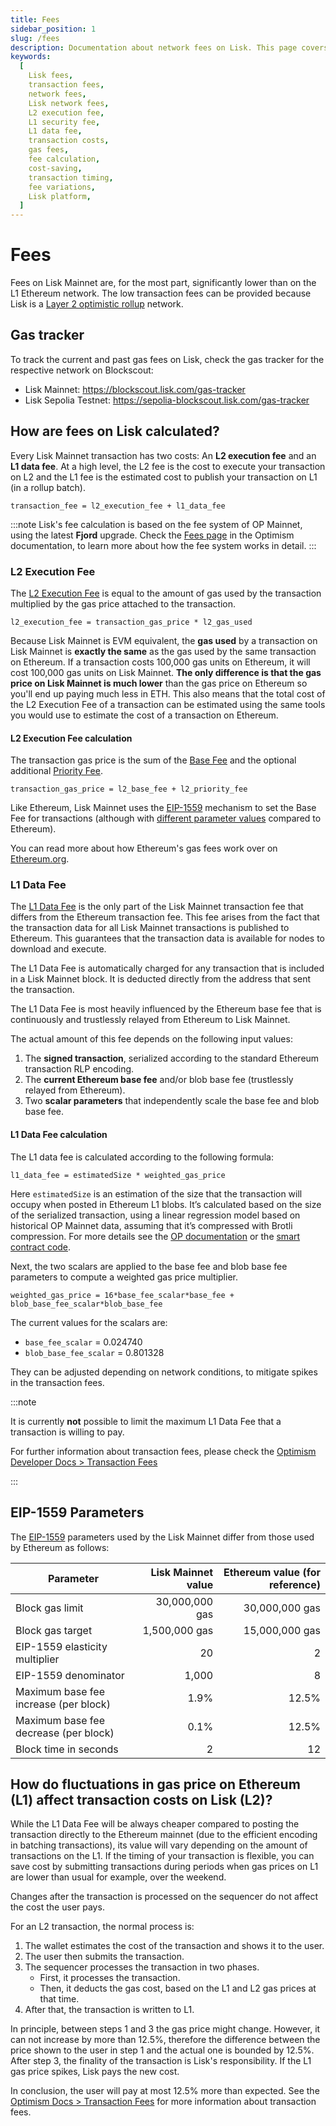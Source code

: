 ```yaml
---
title: Fees
sidebar_position: 1
slug: /fees
description: Documentation about network fees on Lisk. This page covers details of the two-component cost system involving L2 execution fees and L1 data fees, and offers insights on fee variations and cost-saving strategies.
keywords:
  [
    Lisk fees,
    transaction fees,
    network fees,
    Lisk network fees,
    L2 execution fee,
    L1 security fee,
    L1 data fee,
    transaction costs,
    gas fees,
    fee calculation,
    cost-saving,
    transaction timing,
    fee variations,
    Lisk platform,
  ]
---
```


# Fees

Fees on Lisk Mainnet are, for the most part, significantly lower than on the L1 Ethereum network.
The low transaction fees can be provided because Lisk is a [Layer 2 optimistic rollup](https://ethereum.org/en/developers/docs/scaling/optimistic-rollups) network.

## Gas tracker

To track the current and past gas fees on Lisk, check the gas tracker for the respective network on Blockscout:

- Lisk Mainnet: https://blockscout.lisk.com/gas-tracker
- Lisk Sepolia Testnet: https://sepolia-blockscout.lisk.com/gas-tracker 


## How are fees on Lisk calculated?

Every Lisk Mainnet transaction has two costs: An **L2 execution fee** and an **L1 data fee**.
At a high level, the L2 fee is the cost to execute your transaction on L2 and the L1 fee is the estimated cost to publish your transaction on L1 (in a rollup batch).

```text
transaction_fee = l2_execution_fee + l1_data_fee
```

:::note
Lisk's fee calculation is based on the fee system of OP Mainnet, using the latest **Fjord** upgrade.
Check the [Fees page](https://docs.optimism.io/stack/transactions/fees#fjord) in the Optimism documentation, to learn more about how the fee system works in detail.
:::

### L2 Execution Fee 
The [L2 Execution Fee](https://docs.optimism.io/stack/transactions/fees#execution-gas-fee) is equal to the amount of gas used by the transaction multiplied by the gas price attached to the transaction.

```
l2_execution_fee = transaction_gas_price * l2_gas_used
```

Because Lisk Mainnet is EVM equivalent, the **gas used** by a transaction on Lisk Mainnet is **exactly the same** as the gas used by the same transaction on Ethereum.
If a transaction costs 100,000 gas units on Ethereum, it will cost 100,000 gas units on Lisk Mainnet.
**The only difference is that the gas price on Lisk Mainnet is much lower** than the gas price on Ethereum so you'll end up paying much less in ETH.
This also means that the total cost of the L2 Execution Fee of a transaction can be estimated using the same tools you would use to estimate the cost of a transaction on Ethereum.


#### L2 Execution Fee calculation
The transaction gas price is the sum of the [Base Fee](https://ethereum.org/en/developers/docs/gas/#base-fee) and the optional additional [Priority Fee](https://ethereum.org/en/developers/docs/gas/#priority-fee).

```
transaction_gas_price = l2_base_fee + l2_priority_fee
```

Like Ethereum, Lisk Mainnet uses the [EIP-1559](https://eips.ethereum.org/EIPS/eip-1559) mechanism to set the Base Fee for transactions (although with [different parameter values](#eip-1559-parameters) compared to Ethereum).

You can read more about how Ethereum's gas fees work over on [Ethereum.org](https://ethereum.org/en/developers/docs/gas/).

### L1 Data Fee
The [L1 Data Fee](https://docs.optimism.io/stack/transactions/fees#l1-data-fee) is the only part of the Lisk Mainnet transaction fee that differs from the Ethereum transaction fee.
This fee arises from the fact that the transaction data for all Lisk Mainnet transactions is published to Ethereum.
This guarantees that the transaction data is available for nodes to download and execute.

The L1 Data Fee is automatically charged for any transaction that is included in a Lisk Mainnet block.
It is deducted directly from the address that sent the transaction.

The L1 Data Fee is most heavily influenced by the Ethereum base fee that is continuously and trustlessly relayed from Ethereum to Lisk Mainnet.

The actual amount of this fee depends on the following input values:

1. The **signed transaction**, serialized according to the standard Ethereum transaction RLP encoding.
2. The **current Ethereum base fee** and/or blob base fee (trustlessly relayed from Ethereum).
3. Two **scalar parameters** that independently scale the base fee and blob base fee.

#### L1 Data Fee calculation
The L1 data fee is calculated according to the following formula:

```
l1_data_fee = estimatedSize * weighted_gas_price
```

Here `estimatedSize` is an estimation of the size that the transaction will occupy when posted in Ethereum L1 blobs.
It’s calculated based on the size of the serialized transaction, using a linear regression model based on historical OP Mainnet data, assuming that it’s compressed with Brotli compression. 
For more details see the [OP documentation](https://docs.optimism.io/stack/transactions/fees#fjord) or the [smart contract code](https://github.com/ethereum-optimism/optimism/blob/e00f23ad0208f2e35aef5435d8a3d2e369144419/packages/contracts-bedrock/src/L2/GasPriceOracle.sol#L203). 

Next, the two scalars are applied to the base fee and blob base fee parameters to compute a weighted gas price multiplier.

```
weighted_gas_price = 16*base_fee_scalar*base_fee + blob_base_fee_scalar*blob_base_fee
```

The current values for the scalars are:

  - `base_fee_scalar` = 0.024740
  - `blob_base_fee_scalar` = 0.801328

They can be adjusted depending on network conditions, to mitigate spikes in the transaction fees. 

:::note

It is currently **not** possible to limit the maximum L1 Data Fee that a transaction is willing to pay.

For further information about transaction fees, please check the [Optimism Developer Docs > Transaction Fees](https://docs.optimism.io/stack/transactions/fees)

:::

## EIP-1559 Parameters

The [EIP-1559](https://eips.ethereum.org/EIPS/eip-1559) parameters used by the Lisk Mainnet differ from those used by Ethereum as follows:

| Parameter                             | Lisk Mainnet value | Ethereum value (for reference) |
| ------------------------------------- | ---------------: | -----------------------------: |
| Block gas limit                       |   30,000,000 gas |                 30,000,000 gas |
| Block gas target                      |    1,500,000 gas |                 15,000,000 gas |
| EIP-1559 elasticity multiplier        |               20 |                              2 |
| EIP-1559 denominator                  |            1,000 |                              8 |
| Maximum base fee increase (per block) |             1.9% |                          12.5% |
| Maximum base fee decrease (per block) |             0.1% |                          12.5% |
| Block time in seconds                 |                2 |                             12 |


## How do fluctuations in gas price on Ethereum (L1) affect transaction costs on Lisk (L2)?

While the L1 Data Fee will be always cheaper compared to posting the transaction directly to the Ethereum mainnet (due to the efficient encoding in batching transactions), its value will vary depending on the amount of transactions on the L1.
If the timing of your transaction is flexible, you can save cost by submitting transactions during periods when gas prices on L1 are lower than usual for example, over the weekend.

Changes after the transaction is processed on the sequencer do not affect the cost the user pays.

For an L2 transaction, the normal process is:

1. The wallet estimates the cost of the transaction and shows it to the user.
2. The user then submits the transaction.
3. The sequencer processes the transaction in two phases.
    - First, it processes the transaction.
    - Then, it deducts the gas cost, based on the L1 and L2 gas prices at that time.
4. After that, the transaction is written to L1.

In principle, between steps 1 and 3 the gas price might change.
However, it can not increase by more than 12.5%, therefore the difference between the price shown to the user in step 1 and the actual one is bounded by 12.5%. 
After step 3, the finality of the transaction is Lisk's responsibility.
If the L1 gas price spikes, Lisk pays the new cost.

In conclusion, the user will pay at most 12.5% more than expected.
See the [Optimism Docs > Transaction Fees](https://docs.optimism.io/stack/transactions/fees#mechanism) for more information about transaction fees.
